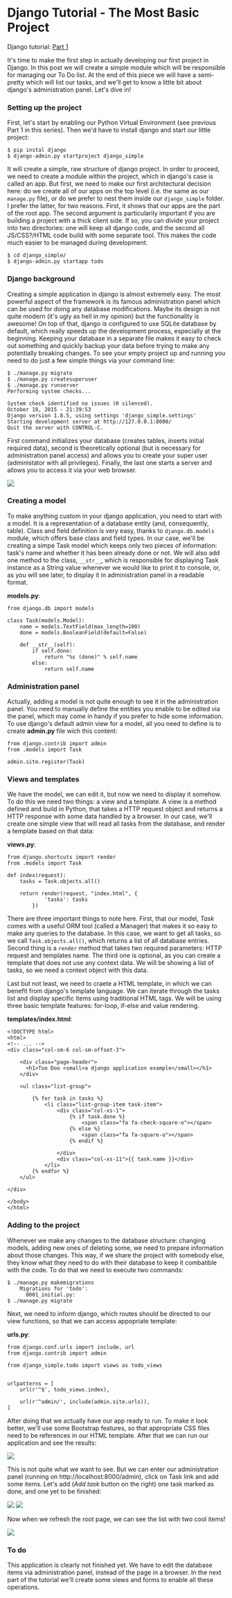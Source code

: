 # Django Tutorial - The Most Basic Project

Django tutorial: [Part 1](http://mycodesmells.com/post/django-tutorial-virtualenv/)

It's time to make the first step in actually developing our first project in Django. In this post we will create a simple module which will be responsible for managing our To Do list. At the end of this piece we will have a semi-pretty which will list our tasks, and we'll get to know a little bit about django's administration panel. Let's dive in!

### Setting up the project

First, let's start by enabling our Python Virtual Environment (see previous Part 1 in this series). Then we'd have to install django and start our little project:

	$ pip instal django
	$ django-admin.py startproject django_simple

It will create a simple, raw structure of django project. In order to proceed, we need to create a module within the project, which in django's case is called an app. But first, we need to make our first architectural decision here: do we create all of our apps on the top level (i.e. the same as our `manage.py` file), or do we prefer to nest them inside our `django_simple` folder. I prefer the latter, for two reasons. First, it shows that our apps are the part of the root app. The second argument is particularily important if you are building a project with a thick client side. If so, you can divide your project into two directories: one will keep all django code, and the second all JS/CSS?/HTML code build with some separate tool. This makes the code much easier to be managed during development.

	$ cd django_simple/
	$ django-admin.py startapp todo

### Django background

Creating a simple application in django is almost extremely easy. The most powerful aspect of the framework is its famous administration panel which can be used for doing any database modifications. Maybe its design is not quite modern (it's ugly as hell in my opinion) but the functionality is awesome! On top of that, django is configured to use SQLite database by default, which really speeds up the development process, especially at the beginning. Keeping your database in a separate file makes it easy to check out something and quickly backup your data before trying to make any potentially breaking changes. To see your empty project up and running you need to do just a few simple things via your command line:

	$ ./manage.py migrate
	$ ./manage.py createsuperuser
	$ ./manage.py runserver
	Performing system checks...

	System check identified no issues (0 silenced).
	October 18, 2015 - 21:39:53
	Django version 1.8.5, using settings 'django_simple.settings'
	Starting development server at http://127.0.0.1:8000/
	Quit the server with CONTROL-C.

First command initializes your database (creates tables, inserts initial required data), second is theoretically optional (but is necessary for administration panel access) and allows you to create your super user (administator with all privileges). Finally, the last one starts a server and allows you to access it via your web browser.

<img src="https://raw.githubusercontent.com/mycodesmells/django-tutorial/master/posts/images/running-empty-project.png"/>

### Creating a model

To make anything custom in your django application, you need to start with a model. It is a representation of a database entity (and, consequently, table). Class and field definition is very easy, thanks to `django.db.models` module, which offers base class and field types. In our case, we'll be creating a simpe Task model which keeps only two pieces of information: task's name and whether it has been already done or not. We will also add one method to the class, `__str__`, which is responsible for displaying Task instance as a String value whenever we would like to print it to console, or, as you will see later, to display it in administration panel in a readable format.

**models.py**:

	from django.db import models

	class Task(models.Model):
		name = models.TextField(max_length=100)
		done = models.BooleanField(default=False)

		def __str__(self):
			if self.done:
				return "%s (done)" % self.name
			else:
				return self.name

### Administration panel

Actually, adding a model is not quite enough to see it in the administration panel. You need to manually define the entities you enable to be edited via the panel, which may come in handy if you prefer to hide some information. To use django's default admin view for a model, all you need to define is to create **admin.py** file wich this content:

	from django.contrib import admin
	from .models import Task

	admin.site.register(Task)

### Views and templates

We have the model, we can edit it, but now we need to display it somehow. To do this we need two things: a view and a template. A view is a method defined and build in Python, that takes a HTTP request object and returns a HTTP response with some data handled by a browser. In our case, we'll create one simple view that will read all tasks from the database, and render a template based on that data:

**views.py**:

	from django.shortcuts import render
	from .models import Task

	def index(request):
		tasks = Task.objects.all()

		return render(request, "index.html", {
				'tasks': tasks
			})

There are three important things to note here. First, that our model, _Task_ comes with a useful ORM tool (called a Manager) that makes it so easy to make any queries to the database. In this case, we want to get all tasks, so we call `Task.objects.all()`, which returns a list of all database entries. Second thing is a `render` method that takes two required parameters: HTTP request and templates name. The third one is optional, as you can create a template that does not use any context data. We will be showing a list of tasks, so we need a context object with this data.

Last but not least, we need to craete a HTML template, in which we can benefit from django's template language. We can iterate through the tasks list and display specific items using traditional HTML tags. We will be using three basic template features: for-loop, if-else and value rendering.


**templates/index.html**:
	
	<!DOCTYPE html>
	<html>
	<!-- ... -->
	<div class="col-sm-6 col-sm-offset-3">
		
		<div class="page-header">
		  <h1>Too Doo <small>a django application example</small></h1>
		</div>

		<ul class="list-group">

			{% for task in tasks %}
				<li class="list-group-item task-item">
				  	<div class="col-xs-1">
			  			{% if task.done %}
				  			<span class="fa fa-check-square-o"></span>
						{% else %}
				  			<span class="fa fa-square-o"></span>
						{% endif %}

				  	</div>
					<div class="col-xs-11">{{ task.name }}</div>
				</li>		
			{% endfor %}		
		</ul>

	</div>

	</body>
	</html>

### Adding to the project

Whenever we make any changes to the database structure: changing models, adding new ones of deleting some, we need to prepare information about those changes. This way, if we share the project with somebody else, they know what they need to do with their database to keep it combatible with the code. To do that we need to execute two commands:

	$ ./manage.py makemigrations
		Migrations for 'todo':
		  0001_initial.py:
	$ ./manage.py migrate

Next, we need to inform django, which routes should be directed to our view functions, so that we can access appopriate template:

**urls.py**:

	from django.conf.urls import include, url
	from django.contrib import admin

	from django_simple.todo import views as todo_views


	urlpatterns = [
		url(r'^$', todo_views.index),

	    url(r'^admin/', include(admin.site.urls)),
	]

After doing that we actually have our app ready to run. To make it look better, we'll use some Bootstrap features, so that appropriate CSS files need to be references in our HTML template. After that we can run our application and see the results:

<img src="https://raw.githubusercontent.com/mycodesmells/django-tutorial/master/posts/images/running-empty-list.png"/>
	
This is not quite what we want to see. But we can enter our administration panel (running on http://localhost:8000/admin), click on Task link and add some items. Let's add (_Add task_ button on the right) one task marked as done, and one yet to be finished:

<img src="https://raw.githubusercontent.com/mycodesmells/django-tutorial/master/posts/images/admin-panel-entity-type-list.png" />

<img src="https://raw.githubusercontent.com/mycodesmells/django-tutorial/master/posts/images/admin-panel-adding-item.png"/>

Now when we refresh the root page, we can see the list with two cool items!

<img src="https://raw.githubusercontent.com/mycodesmells/django-tutorial/master/posts/images/running-full-list.png"/>

### To do

This application is clearly not finished yet. We have to edit the database items via administration panel, instead of the page in a browser. In the next part of the tutorial we'll create some views and forms to enable all these operations.